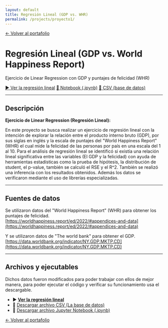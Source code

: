 ```yaml
---
layout: default
title: Regresión Lineal (GDP vs. WHR)
permalink: /projects/proyecto1/
---
```


<a class="back-link" href="{{ site.baseurl }}/">← Volver al portafolio</a>

<div class="project-hero">
  <h1>Regresión Lineal (GDP vs. World Happiness Report)</h1>
  <p class="subtitle">Ejercicio de Linear Regression con GDP y puntajes de felicidad (WHR)</p>

  <div class="cta-row">
    <a class="btn btn-primary" href="{{ site.baseurl }}/Ejercicio_LinearRegression.html">▶️ Ver la regresión lineal</a>
    <a class="btn" href="{{ site.baseurl }}/Ejercicio_LinearRegression.ipynb">📓 Notebook (.ipynb)</a>
    <a class="btn" href="{{ site.baseurl }}/data1_2.csv">📄 CSV (base de datos)</a>
  </div>
</div>

---

## Descripción

**Ejercicio de Linear Regression (Regresión Lineal):**   

   
En este proyecto se busca realizar un ejercicio de regresión lineal con la intención de explorar la relación entre el producto interno bruto
(GDP), por sus siglas en inglés y la escala de puntajes del "World Happiness Report" (WHR) el cual mide la felicidad de las personas por país 
en una escala del 1 al 10.
Para el análisis de regresión lineal se identificó si existía una relación lineal significativa entre las variables (El GDP y la felicidad)
con ayuda de herramientas estadísticas como la prueba de hipótesis, la distribución de student, el p-value, también se calculó el RSE y el R^2.
También se realizó una inferencia con los resultados obtenidos. Además los datos se verificaron mediante el uso de librerías especializadas.

---

## Fuentes de datos

Se utilizaron datos del "World Happiness Report" (WHR) para obtener los puntajes de felicidad.   
[https://worldhappiness.report/ed/2022/#appendices-and-data](https://worldhappiness.report/ed/2022/#appendices-and-data)

Y se utilizaron datos de "The world bank" para obtener el GDP.   
[https://data.worldbank.org/indicator/NY.GDP.MKTP.CD](https://data.worldbank.org/indicator/NY.GDP.MKTP.CD)

---

## Archivos y ejecutables

Dichos datos fueron modificados para poder trabajar con ellos de mejor manera, para poder ejecutar el código y verificar su funcionamiento
usa el descargable.  

<ul class="file-links">
  <li>▶️ <a href="{{ site.baseurl }}/Ejercicio_LinearRegression.html"><strong>Ver la regresión lineal</strong></a></li>
  <li>📄 <a href="{{ site.baseurl }}/data1_2.csv">Descargar archivo CSV (La base de datos)</a></li>
  <li>📓 <a href="{{ site.baseurl }}/Ejercicio_LinearRegression.ipynb">Descargar archivo Jupyter Notebook (.ipynb)</a></li>
</ul>

<a class="back-link bottom" href="{{ site.baseurl }}/">← Volver al portafolio</a>


